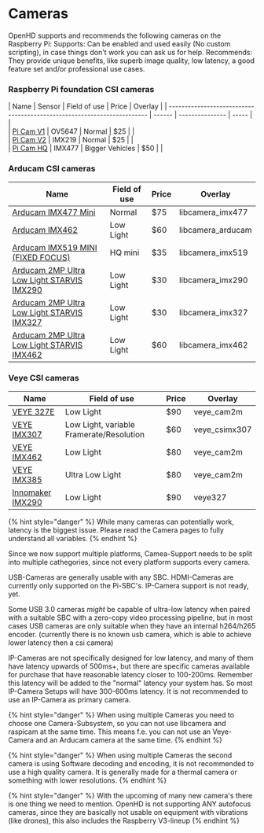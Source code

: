# Cameras

OpenHD supports and recommends the following cameras on the Raspberry Pi:
Supports: Can be enabled and used easily (No custom scripting), in case things don't work you can ask us for help.
Recommends: They provide unique benefits, like superb image quality, low latency, a good feature set and/or professional use cases.

### Raspberry Pi foundation CSI cameras



| Name                                                                    | Sensor | Field of use    | Price | Overlay |
| ----------------------------------------------------------------------- | ------ | --------------- | ----- |         |         
| [Pi Cam V1](https://www.raspberrypi.org/documentation/hardware/camera/) | OV5647 | Normal          | $25   |         |  
| [Pi Cam V2](https://www.raspberrypi.org/documentation/hardware/camera/) | IMX219 | Normal          | $25   |         |  
| [Pi Cam HQ](https://www.raspberrypi.org/documentation/hardware/camera/) | IMX477 | Bigger Vehicles | $50   |         |  


### Arducam CSI cameras

| Name                                                                                                                                                                                                                                            | Field of use    | Price |      Overlay       |
| ----------------------------------------------------------------------------------------------------------------------------------------------------------------------------------------------------------------------------------------------- | --------------- | ----- | ------------------ |
| [Arducam IMX477 Mini](https://www.arducam.com/product/arducam-12mp-imx477-mini-high-quality-camera-module-for-raspberry-pi/)                                                                                                                    | Normal          | $75   |  libcamera_imx477  |
| [Arducam IMX462](https://www.uctronics.com/arducam-for-raspberry-pi-ultra-low-light-camera-1080p-hd-wide-angle-pivariety-camera-module-based-on-1-2-7inch-2mp-starvis-sensor-imx462-compatible-with-raspberry-pi-isp-and-gstreamer-plugin.html) | Low Light       | $60   |  libcamera_arducam |
| [Arducam IMX519 MINI (FIXED FOCUS)](https://www.arducam.com/product/arducam-mini-16mp-imx519-camera-module-for-raspberry-pi-zero-b0391/)                                                                                                        | HQ mini         | $35   |  libcamera_imx519  |
| [Arducam 2MP Ultra Low Light STARVIS IMX290](https://www.uctronics.com/presale-arducam-2mp-ultra-low-light-starvis-imx290-motorized-ir-cut-camera-for-raspberry-pi.html)                                                                        | Low Light       | $30   |  libcamera_imx290  |
| [Arducam 2MP Ultra Low Light STARVIS IMX327](https://www.uctronics.com/presale-arducam-2mp-ultra-low-light-starvis-imx327-motorized-ir-cut-camera-for-raspberry-pi.html)                                                                        | Low Light       | $30   |  libcamera_imx327  |
| [Arducam 2MP Ultra Low Light STARVIS IMX462](https://www.uctronics.com/arducam-2mp-ultra-low-light-starvis-imx462-motorized-ir-cut-camera-for-raspberry-pi.html)                                                                                | Low Light       | $60   |  libcamera_imx462  |


### Veye CSI cameras

| Name                                                                          |               Field of use                | Price |    Overlay    |
| -----------------------------------------------------------------------       |              ---------------              | ----- | ------------- |
| [VEYE 327E](http://www.veye.cc/en/product/veye-mipi-327e/)                    | Low Light                                 | $90   |   veye_cam2m  |
| [VEYE IMX307](http://www.veye.cc/en/product/cs-mipi-imx307/)                  | Low Light, variable Framerate/Resolution  | $60   | veye_csimx307 |
| [VEYE IMX462](http://www.veye.cc/en/product/veye-mipi-imx462/)                | Low Light                                 | $80   |   veye_cam2m  |
| [VEYE IMX385](http://www.veye.cc/en/product/veye-mipi-imx385/)                | Ultra Low Light                           | $80   |   veye_cam2m  |
| [Innomaker IMX290](https://www.inno-maker.com/product/mipi-cam-290/)          | Low Light                                 | $90   |     veye327   |


{% hint style="danger" %}
While many cameras can potentially work, latency is the biggest issue. Please read the Camera pages to fully understand all variables.
{% endhint %}

Since we now support multiple platforms, Camea-Support needs to be split into multiple cathegories, since not every platform supports every camera.

USB-Cameras are generally usable with any SBC.
HDMI-Cameras are currently only supported on the Pi-SBC's.
IP-Camera support is not ready, yet.

Some USB 3.0 cameras _might_ be capable of ultra-low latency when paired with a suitable SBC with a zero-copy video processing pipeline, but in most cases USB cameras are only suitable when they have an internal h264/h265 encoder. (currently there is no known usb camera, which is able to achieve lower latency then a csi camera)

IP-Cameras are not specifically designed for low latency, and many of them have latency upwards of 500ms+, but there are specific cameras available for purchase that have reasonable latency closer to 100-200ms. Remember this latency will be added to the "normal" latency your system has. So most IP-Camera Setups will have 300-600ms latency. It is not recommended to use an IP-Camera as primary camera.

{% hint style="danger" %}
When using multiple Cameras you need to choose one Camera-Subsystem, so you can not use libcamera and raspicam at the same time.
This means f.e. you can not use an Veye-Camera and an Arducam camera at the same time.
{% endhint %}

{% hint style="danger" %}
When using multiple Cameras the second camera is using Software decoding and encoding, it is not recommended to use a high quality camera. It is generally made for a thermal camera or something with lower resolutions.
{% endhint %}

{% hint style="danger" %}
With the upcoming of many new camera's there is one thing we need to mention.
OpenHD is not supporting ANY autofocus cameras, since they are basically not usable on equipment with vibrations (like drones), this also includes the Raspberry V3-lineup
{% endhint %}
